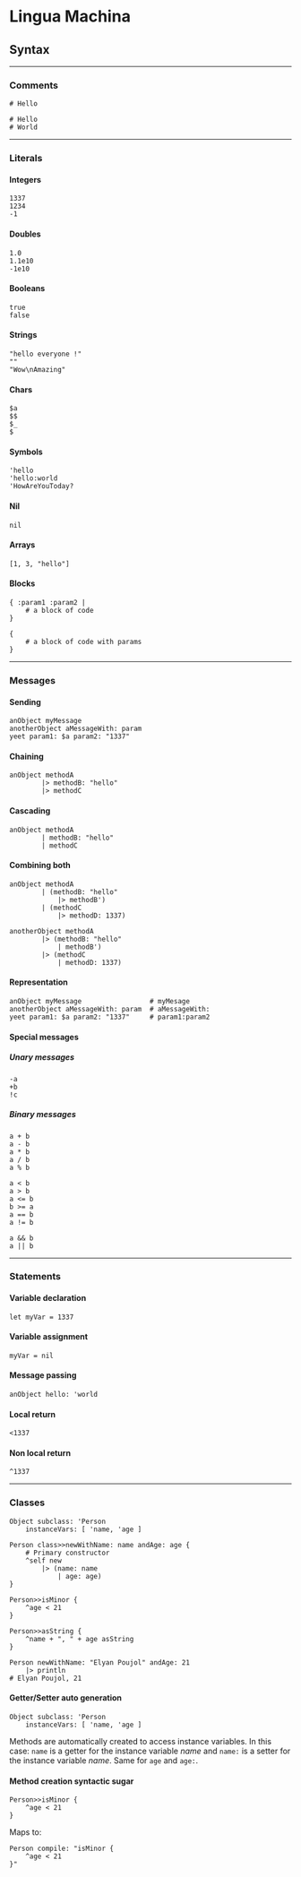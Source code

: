 # Lingua Machina

## Syntax
<hr>

### Comments

```
# Hello

# Hello
# World
```

<hr>

### Literals

#### Integers
```
1337
1234
-1
```

#### Doubles
```
1.0
1.1e10
-1e10
```

#### Booleans
```
true
false
```

#### Strings
```
"hello everyone !"
""
"Wow\nAmazing"
```

#### Chars
```
$a
$$
$_
$ 
```

#### Symbols
```
'hello
'hello:world
'HowAreYouToday?
```

#### Nil
```
nil
```

#### Arrays
```
[1, 3, "hello"]
```

#### Blocks

```
{ :param1 :param2 |
    # a block of code
}

{
    # a block of code with params
}
```

<hr>

### Messages

#### Sending
```
anObject myMessage
anotherObject aMessageWith: param
yeet param1: $a param2: "1337"
```

#### Chaining
```
anObject methodA
        |> methodB: "hello"
        |> methodC
```

#### Cascading
```
anObject methodA
        | methodB: "hello"
        | methodC
```

#### Combining both
```
anObject methodA
        | (methodB: "hello" 
            |> methodB')
        | (methodC
            |> methodD: 1337)

anotherObject methodA
        |> (methodB: "hello" 
            | methodB')
        |> (methodC
            | methodD: 1337)
```

#### Representation
```
anObject myMessage                 # myMesage
anotherObject aMessageWith: param  # aMessageWith:
yeet param1: $a param2: "1337"     # param1:param2
```

#### Special messages

##### Unary messages
```
-a
+b
!c
```

##### Binary messages
```
a + b
a - b
a * b
a / b
a % b

a < b
a > b
a <= b
b >= a
a == b
a != b

a && b
a || b
```

<hr>

### Statements

#### Variable declaration
```
let myVar = 1337
```

#### Variable assignment
```
myVar = nil
```

#### Message passing
```
anObject hello: 'world
```

#### Local return
```
<1337
```

#### Non local return
```
^1337
```

<hr>

### Classes
```
Object subclass: 'Person
    instanceVars: [ 'name, 'age ]

Person class>>newWithName: name andAge: age {
    # Primary constructor
    ^self new
        |> (name: name
            | age: age)
}

Person>>isMinor {
    ^age < 21
}

Person>>asString {
    ^name + ", " + age asString
}
```
```
Person newWithName: "Elyan Poujol" andAge: 21
    |> println
# Elyan Poujol, 21
```

#### Getter/Setter auto generation
```
Object subclass: 'Person
    instanceVars: [ 'name, 'age ]
```
Methods are automatically created to access instance variables. In this case: ```name``` is a getter for the instance variable *name* and ```name:``` is a setter for the instance variable *name*. Same for ```age``` and ```age:```.

#### Method creation syntactic sugar
```
Person>>isMinor {
    ^age < 21
}
```
Maps to:
```
Person compile: "isMinor {
    ^age < 21
}"
```
